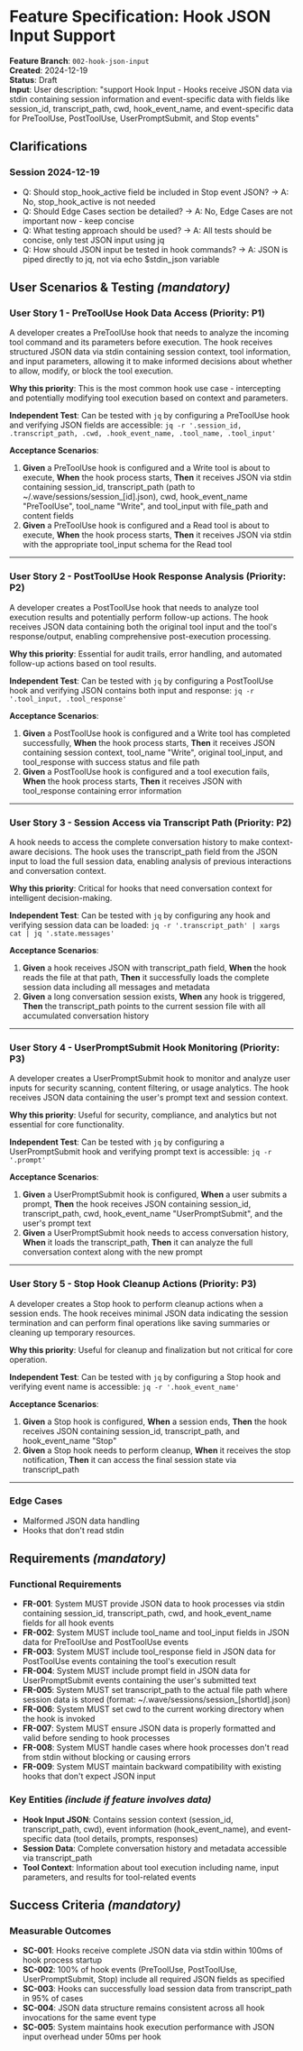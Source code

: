 # Feature Specification: Hook JSON Input Support

**Feature Branch**: `002-hook-json-input`  
**Created**: 2024-12-19  
**Status**: Draft  
**Input**: User description: "support Hook Input - Hooks receive JSON data via stdin containing session information and event-specific data with fields like session_id, transcript_path, cwd, hook_event_name, and event-specific data for PreToolUse, PostToolUse, UserPromptSubmit, and Stop events"

## Clarifications

### Session 2024-12-19

- Q: Should stop_hook_active field be included in Stop event JSON? → A: No, stop_hook_active is not needed
- Q: Should Edge Cases section be detailed? → A: No, Edge Cases are not important now - keep concise
- Q: What testing approach should be used? → A: All tests should be concise, only test JSON input using jq
- Q: How should JSON input be tested in hook commands? → A: JSON is piped directly to jq, not via echo $stdin_json variable

## User Scenarios & Testing *(mandatory)*

### User Story 1 - PreToolUse Hook Data Access (Priority: P1)

A developer creates a PreToolUse hook that needs to analyze the incoming tool command and its parameters before execution. The hook receives structured JSON data via stdin containing session context, tool information, and input parameters, allowing it to make informed decisions about whether to allow, modify, or block the tool execution.

**Why this priority**: This is the most common hook use case - intercepting and potentially modifying tool execution based on context and parameters.

**Independent Test**: Can be tested with `jq` by configuring a PreToolUse hook and verifying JSON fields are accessible: `jq -r '.session_id, .transcript_path, .cwd, .hook_event_name, .tool_name, .tool_input'`

**Acceptance Scenarios**:

1. **Given** a PreToolUse hook is configured and a Write tool is about to execute, **When** the hook process starts, **Then** it receives JSON via stdin containing session_id, transcript_path (path to ~/.wave/sessions/session_[id].json), cwd, hook_event_name "PreToolUse", tool_name "Write", and tool_input with file_path and content fields
2. **Given** a PreToolUse hook is configured and a Read tool is about to execute, **When** the hook process starts, **Then** it receives JSON via stdin with the appropriate tool_input schema for the Read tool

---

### User Story 2 - PostToolUse Hook Response Analysis (Priority: P2)

A developer creates a PostToolUse hook that needs to analyze tool execution results and potentially perform follow-up actions. The hook receives JSON data containing both the original tool input and the tool's response/output, enabling comprehensive post-execution processing.

**Why this priority**: Essential for audit trails, error handling, and automated follow-up actions based on tool results.

**Independent Test**: Can be tested with `jq` by configuring a PostToolUse hook and verifying JSON contains both input and response: `jq -r '.tool_input, .tool_response'`

**Acceptance Scenarios**:

1. **Given** a PostToolUse hook is configured and a Write tool has completed successfully, **When** the hook process starts, **Then** it receives JSON containing session context, tool_name "Write", original tool_input, and tool_response with success status and file path
2. **Given** a PostToolUse hook is configured and a tool execution fails, **When** the hook process starts, **Then** it receives JSON with tool_response containing error information

---

### User Story 3 - Session Access via Transcript Path (Priority: P2)

A hook needs to access the complete conversation history to make context-aware decisions. The hook uses the transcript_path field from the JSON input to load the full session data, enabling analysis of previous interactions and conversation context.

**Why this priority**: Critical for hooks that need conversation context for intelligent decision-making.

**Independent Test**: Can be tested with `jq` by configuring any hook and verifying session data can be loaded: `jq -r '.transcript_path' | xargs cat | jq '.state.messages'`

**Acceptance Scenarios**:

1. **Given** a hook receives JSON with transcript_path field, **When** the hook reads the file at that path, **Then** it successfully loads the complete session data including all messages and metadata
2. **Given** a long conversation session exists, **When** any hook is triggered, **Then** the transcript_path points to the current session file with all accumulated conversation history

---

### User Story 4 - UserPromptSubmit Hook Monitoring (Priority: P3)

A developer creates a UserPromptSubmit hook to monitor and analyze user inputs for security scanning, content filtering, or usage analytics. The hook receives JSON data containing the user's prompt text and session context.

**Why this priority**: Useful for security, compliance, and analytics but not essential for core functionality.

**Independent Test**: Can be tested with `jq` by configuring a UserPromptSubmit hook and verifying prompt text is accessible: `jq -r '.prompt'`

**Acceptance Scenarios**:

1. **Given** a UserPromptSubmit hook is configured, **When** a user submits a prompt, **Then** the hook receives JSON containing session_id, transcript_path, cwd, hook_event_name "UserPromptSubmit", and the user's prompt text
2. **Given** a UserPromptSubmit hook needs to access conversation history, **When** it loads the transcript_path, **Then** it can analyze the full conversation context along with the new prompt

---

### User Story 5 - Stop Hook Cleanup Actions (Priority: P3)

A developer creates a Stop hook to perform cleanup actions when a session ends. The hook receives minimal JSON data indicating the session termination and can perform final operations like saving summaries or cleaning up temporary resources.

**Why this priority**: Useful for cleanup and finalization but not critical for core operation.

**Independent Test**: Can be tested with `jq` by configuring a Stop hook and verifying event name is accessible: `jq -r '.hook_event_name'`

**Acceptance Scenarios**:

1. **Given** a Stop hook is configured, **When** a session ends, **Then** the hook receives JSON containing session_id, transcript_path, and hook_event_name "Stop"
2. **Given** a Stop hook needs to perform cleanup, **When** it receives the stop notification, **Then** it can access the final session state via transcript_path

---

### Edge Cases

- Malformed JSON data handling
- Hooks that don't read stdin

## Requirements *(mandatory)*

### Functional Requirements

- **FR-001**: System MUST provide JSON data to hook processes via stdin containing session_id, transcript_path, cwd, and hook_event_name fields for all hook events
- **FR-002**: System MUST include tool_name and tool_input fields in JSON data for PreToolUse and PostToolUse events
- **FR-003**: System MUST include tool_response field in JSON data for PostToolUse events containing the tool's execution result
- **FR-004**: System MUST include prompt field in JSON data for UserPromptSubmit events containing the user's submitted text
- **FR-005**: System MUST set transcript_path to the actual file path where session data is stored (format: ~/.wave/sessions/session_[shortId].json)
- **FR-006**: System MUST set cwd to the current working directory when the hook is invoked
- **FR-007**: System MUST ensure JSON data is properly formatted and valid before sending to hook processes
- **FR-008**: System MUST handle cases where hook processes don't read from stdin without blocking or causing errors
- **FR-009**: System MUST maintain backward compatibility with existing hooks that don't expect JSON input

### Key Entities *(include if feature involves data)*

- **Hook Input JSON**: Contains session context (session_id, transcript_path, cwd), event information (hook_event_name), and event-specific data (tool details, prompts, responses)
- **Session Data**: Complete conversation history and metadata accessible via transcript_path
- **Tool Context**: Information about tool execution including name, input parameters, and results for tool-related events

## Success Criteria *(mandatory)*

### Measurable Outcomes

- **SC-001**: Hooks receive complete JSON data via stdin within 100ms of hook process startup
- **SC-002**: 100% of hook events (PreToolUse, PostToolUse, UserPromptSubmit, Stop) include all required JSON fields as specified
- **SC-003**: Hooks can successfully load session data from transcript_path in 95% of cases
- **SC-004**: JSON data structure remains consistent across all hook invocations for the same event type
- **SC-005**: System maintains hook execution performance with JSON input overhead under 50ms per hook